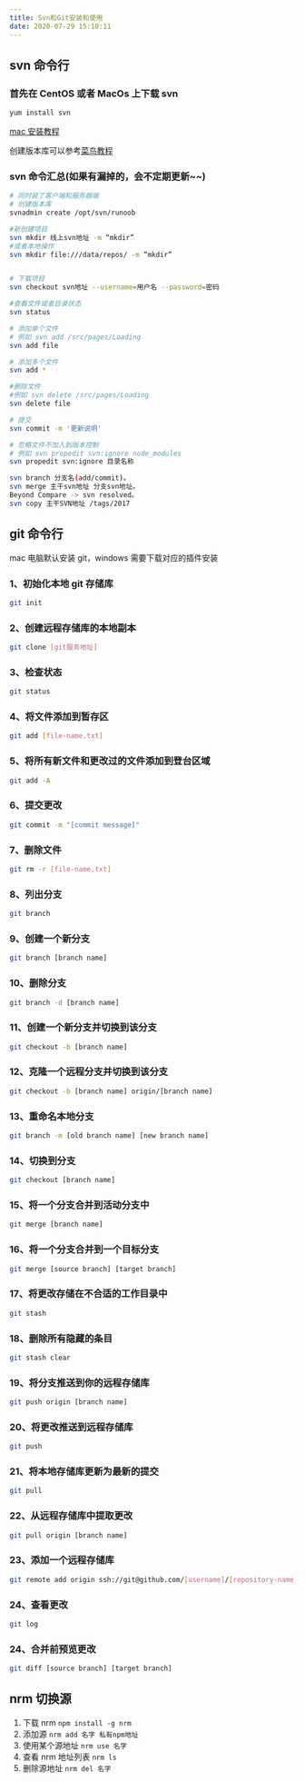 ```yaml
---
title: Svn和Git安装和使用
date: 2020-07-29 15:10:11
---
```


## svn 命令行

### 首先在 CentOS 或者 MacOs 上下载 svn

```bash
yum install svn
```

[mac 安装教程](/devneeds/macinstall.html#安装svn命令行)

创建版本库可以参考[菜鸟教程](https://www.runoob.com/svn/svn-create-repo.html)

### svn 命令汇总(如果有漏掉的，会不定期更新~~)

```bash
# 同时装了客户端和服务器端
# 创建版本库
svnadmin create /opt/svn/runoob

#新创建项目
svn mkdir 线上svn地址 -m “mkdir”
#或者本地操作
svn mkdir file:///data/repos/ -m “mkdir”


# 下载项目
svn checkout svn地址 --username=用户名 --password=密码

#查看文件或者目录状态
svn status

# 添加单个文件
# 例如 svn add /src/pages/Loading
svn add file

# 添加多个文件
svn add *

#删除文件
#例如 svn delete /src/pages/Loading
svn delete file

# 提交
svn commit -m '更新说明'

# 忽略文件不加入到版本控制
# 例如 svn propedit svn:ignore node_modules
svn propedit svn:ignore 目录名称

svn branch 分支名(add/commit)。
svn merge 主干svn地址 分支svn地址。
Beyond Compare -> svn resolved。
svn copy 主干SVN地址 /tags/2017
```

## git 命令行

mac 电脑默认安装 git，windows 需要下载对应的插件安装

### 1、初始化本地 git 存储库

```bash
git init
```

### 2、创建远程存储库的本地副本

```bash
git clone [git服务地址]
```

### 3、检查状态

```bash
git status
```

### 4、将文件添加到暂存区

```bash
git add [file-name.txt]
```

### 5、将所有新文件和更改过的文件添加到登台区域

```bash
git add -A
```

### 6、提交更改

```bash
git commit -m "[commit message]"
```

### 7、删除文件

```bash
git rm -r [file-name.txt]
```

### 8、列出分支

```bash
git branch
```

### 9、创建一个新分支

```bash
git branch [branch name]
```

### 10、删除分支

```bash
git branch -d [branch name]
```

### 11、创建一个新分支并切换到该分支

```bash
git checkout -b [branch name]
```

### 12、克隆一个远程分支并切换到该分支

```bash
git checkout -b [branch name] origin/[branch name]
```

### 13、重命名本地分支

```bash
git branch -m [old branch name] [new branch name]
```

### 14、切换到分支

```bash
git checkout [branch name]
```

### 15、将一个分支合并到活动分支中

```bash
git merge [branch name]
```

### 16、将一个分支合并到一个目标分支

```bash
git merge [source branch] [target branch]
```

### 17、将更改存储在不合适的工作目录中

```bash
git stash
```

### 18、删除所有隐藏的条目

```bash
git stash clear
```

### 19、将分支推送到你的远程存储库

```bash
git push origin [branch name]
```

### 20、将更改推送到远程存储库

```bash
git push
```

### 21、将本地存储库更新为最新的提交

```bash
git pull
```

### 22、从远程存储库中提取更改

```bash
git pull origin [branch name]
```

### 23、添加一个远程存储库

```bash
git remote add origin ssh://git@github.com/[username]/[repository-name].git
```

### 24、查看更改

```bash
git log
```

### 24、合并前预览更改

```bash
git diff [source branch] [target branch]
```

<!-- ```bash
// 查看项目文件状态
git status

//
git add .

//添加更新说明
git commit -m 'first'

//上面两步合成一步
git commit -a -m 'first'

//提交忽略eslint检测
git commit --no-verify -m "commit"

//添加到某个分支 或者主干
git push origin master

//git 更新版本
git pull origin master

//创建分支
//git chechout -b aaa
``` -->

## nrm 切换源

1. 下载 nrm `npm install -g nrm`
2. 添加源 `nrm add 名字 私有npm地址`
3. 使用某个源地址 `nrm use 名字`
4. 查看 nrm 地址列表 `nrm ls`
5. 删除源地址 `nrm del 名字`
